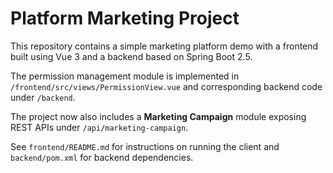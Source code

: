 # Platform Marketing Project

This repository contains a simple marketing platform demo with a frontend built using Vue 3 and a backend based on Spring Boot 2.5.

The permission management module is implemented in `/frontend/src/views/PermissionView.vue` and corresponding backend code under `/backend`.

The project now also includes a **Marketing Campaign** module exposing REST APIs under `/api/marketing-campaign`.

See `frontend/README.md` for instructions on running the client and `backend/pom.xml` for backend dependencies.
